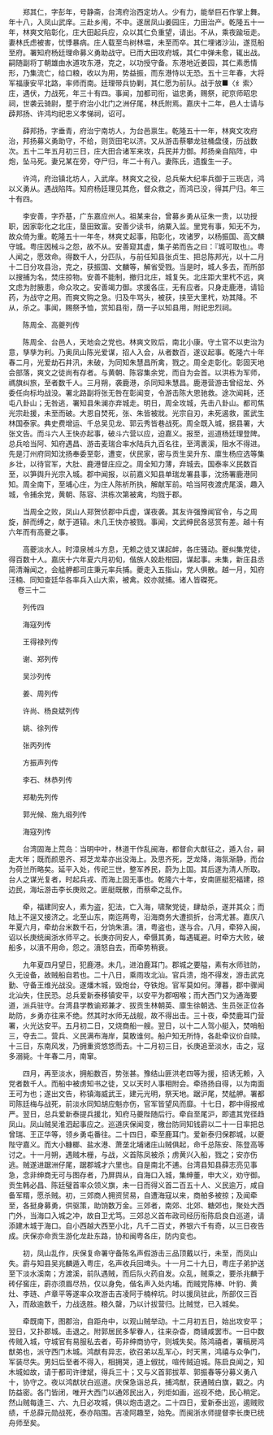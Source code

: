 <!-- { "loadSidebar": true } -->
　　郑其仁，字彭年，号静斋，台湾府治西定坊人。少有力，能举巨石作掌上舞。年十八，入凤山武庠。三赴乡闱，不中。遂居凤山姜园庄，力田治产。乾隆五十一年，林爽文陷彰化，庄大田起兵应，众以其仁负重望，请出。不从，乘夜踰垣走。妻林氏虑被害，忧悸暴病。庄人载至鸟树林塭，未至而卒。其仁埋诸沙汕，遂觅船至府。署知府杨廷理命募义勇助战守。已而大田攻府城，其仁中弹未愈，辄出战。嗣随副将丁朝雄由水道攻东港，克之，以功授守备。东港地近姜园，其仁素悉情形，乃集流亡，给口粮，收以为用，势益振，而东港恃以无恐。五十三年春，大将军福康安平北路，率师而南。廷理带兵协剿，其仁愿为前队。战于放■〈纟索〉庄，遇伏，力战死，年三十有四。事闻，加都司衔，谥忠勇，赐祭，祀京师昭忠祠，世袭云骑尉，塟于府治小北门之洲仔尾，林氏附焉。嘉庆十二年，邑人士请与薜邦扬、许鸿均祀忠义孝悌祠，诏可。

　　薛邦扬，字垂青，府治宁南坊人，为台邑禀生。乾隆五十一年，林爽文攻府治，邦扬募义勇助守，不给，则货田宅以济。又从游击蔡攀龙驻桶盘俴，历战数次。五十二年五月初三日，庄大田合诸军来攻，兵民并力御。邦扬亲自陷阵，中炮，坠马死。妻兄某在旁，夺尸归，年二十有八。妻陈氏，遗腹生一子。

　　许鸿，府治镇北坊人，入武庠。林爽文之役，总兵柴大纪率兵御于三崁店，鸿以义勇从。遇战陷阵。知府杨廷理见其危，督众救之，而鸿已没，得其尸归。年三十有四。

　　李安善，字乔基，广东嘉应州人。祖某来台，曾募乡勇从征朱一贵，以功授职，因家彰化之北庄，垦田致富。安善少读书，纳粟入监。里党有事，知无不为，故众倚为重。乾隆五十一年冬，林爽丈起事，陷彰化，攻诸罗，以杨振国、高文麟守城。粤庄因械斗之怨，故不从。安善窥其虚，集子弟而告之曰：『城可取也』。粤人闻之，愿效命。得数千人，分匹队，与前任知县张贞生、把总陈邦光，以十二月十二日分攻县治，克之，获振国、文麟等，解省受戮。当是时，城人多去，而所部以搜捕为名，焚庄掠物。安善不能制，撤归北庄，城复矢。北庄距大里杙不远，爽文虑为肘腋患，命众攻之。安善竭力御。求援各庄，无有应者。只身走鹿港，请铅药，为战守之用。而爽文购之急。归及牛骂头，被获，挟至大里杙，劝其降。不从，杀之。事闻，赐祭予恤，赏知县衔，荫一子以知县用，附祀忠烈祠。

　　陈周全、高夔列传

　　陈周全、台邑人，天地会之党也。林爽文败后，南北小康。守土官不以吏治为意，孳孳为利。乃奥凤山陈光爱谋，招人入会，从者数百，遂议起事。乾隆六十年春二月，光爱劫石井汛，未破，为同知朱慧昌所禽，戮之。周全走彰化。彰固天地会部落，爽文之徒尚有存者。与黄朝、陈容集余党，而自为会首。以洪栋为军师，禡旗纠旅，至者数千人。三月朔，袭鹿港，杀同知朱慧昌。鹿港营游击曾绍龙、外委任向标均战没。署北路副将张无咎在彰闻变，令游击陈大恩驰救。途次闻耗，还屯八卦山；无咎逃，署知县朱澜亦弃城走。明日，周全攻城，先击八卦山。都司焦光宗赴援，未至而破。大恩自焚死，张、朱皆被戕。光宗自刃，未死遏救，匿武生林国泰家。典史费增运、千总吴见龙、郭云秀皆巷战死。周全既入城，据县署，大张文告。而斗六人王快亦起事，破斗六营以应，迫嘉义。报至，巡道杨廷理登陴。总兵哈当阿、知府遇昌、游击麦瑞合率水陆兵九百名往，至湾裹溪，阻水不得进。先是汀州府同知沈扬奉委至彰，遭变，伏民家，密与贡生吴升东、廪生杨应选等集乡壮，以待官军，大肚、鹿港督庄应之。周全知力薄，弃城去。国泰率义民数百至，以笋舆升光宗入城。郡中闻报，以前嘉义知县单瑞龙署县事，沈扬署鹿港同知。周全南下，至埔心庄，为庄人陈祈所执，解献军前。哈当阿夜渡虎尾溪，趣入城，令捕余党，黄朝、陈容、洪栋次第被禽，均戮于郡。

　　当周全之败，凤山人郑贺侦郡中兵虚，谋夜袭。其友许强豫闻官令，与之周旋，醉而缚之，献于道辕。未几王快亦被戮。事闻，文武绅民各惩赏有差。越十有六年而有高夔之事。

　　高夔淡水人。时漳泉械斗方息，无赖之徒又谋起衅，各庄骚动。夔纠集党徒，得百数十人。嘉庆十六年夏六月初旬，偕族人姣赴柑园，谋起事。未集，新庄县丞简清瀚闻之，会艋舺都司庄秉元率兵捕。夔走入五指山，党人俱散。越一月，知府汪楠、同知查廷华各率兵入山大索，被禽。姣亦就捕。诸人皆磔死。  
　 
卷三十二

　　列传四

　　海寇列传

　　王得禄列传

　　谢、郑列传

　　吴沙列传

　　姜、周列传

　　许尚、杨良斌列传

　　姚、徐列传

　　张丙列传

　　方振声列传

　　李石、林恭列传

　　郑勒先列传

　　郭光候、施九缎列传

　　海寇列传

　　台湾固海上荒岛：当明中叶，林道干作乱闽海，都督俞大猷征之，遁入台，嗣走大年；既而颜恩齐、郑芝龙辈亦出没海上。及思齐死，芝龙降，海氛渐静，而台为荷兰所略矣。延平入处，传祀三世，整军养民，蔚为上国。其后遂为清人所取。台人之谋光复者，时起兵戎、而海上固无事也。乾隆六十年，安南匪艇犯福建，掠边民，海坛游击李长庚败之。匪艇既散，而蔡牵之乱作。

　　牵，福建同安人，素为盗，犯法，亡入海，啸聚党徒，肆劫杀，遂并其众；而陆上不逞又接济之。北至山东，南迄两粤，沿海商务大遭损折，台湾尤甚。嘉庆八年夏六月，牵劫台米数千石，分饷朱濆。濆，粤盗也，遂与合。八月，牵猝入闽，诏以长庚统闽浙水师平之。长庚亦同安人，牵慑其勇，每遇辄避。时牵方大败，破船多，以濆不用命，怨之。濆怒自去，而牵势稍衰。

　　九年夏四月望日，犯鹿港。未几，进泊鹿耳门。郡城之要隘，素有水师驻防，久无设备，故贼船自若也。二十八日，乘雨攻北汕。官兵溃，炮不得发，游击武克勤、守备王维光战没。遂燔木城，毁炮台，夺铁炮。官军莫如何。薄暮，郡中骤闻北汕失，住民恐。总兵爱新泰移镇安平，以安平为郡咽喉；而大西门又为通海要道，派兵驻守。台湾县学教谕郑兼才、拔贡生林朝英、廪生徐朝选、生员张正位各助防，乡勇亦往来不绝。然其时水师无战舰，故不得出击。三十夜，牵焚鹿耳门营署，火光达安平。五月初二日，又烧商船一艘。翌日，以十二人驾小艇入，焚哨船三，夺去二。营兵、义民满布海岸，莫敢谁何。船户知无所恃，各赴牵议价自赎。十三日，东南风发，乃拥重资悠悠而去。十二月初三日，长庚追至淡水，击之，寇多溺毙。十年春二月，南窜。

　　四月，再至淡水，拥船数百，势张甚。豫结山匪洪老四等为援，招诱无赖，入党者数千人。而船中被虏知书之徒，又以天时人事相附会。牵扬扬自得，以为南面王可为也；遂出文告，称镇海威武王，建元光明，祭天地。踞沪尾，焚艋舺。署都司陈廷梅与战死，前淡水同知胡应魁亦伤，官军皆望风而靡。十七日，郡中得报戒严。翌日，总兵爱新泰提兵援北，知府马夔陛随后行。牵自至尾沪，即遣其党径趋凤山。凤山贼吴淮泗起事应之。巡道庆保闻变，檄台防同知钱霨以二十一日率把总曾瑞、王正华等，领乡勇屯番往。二十四日，牵至鹿耳门。爱新泰归保郡城，以夔陛守嘉义。而大小糠榔、盐水港、萧垄北埔诸庄山贼俱起，命千总陈安、陈登高等讨之。十一月朔，遇贼木栅，与战，义首陈凤被杀；虏黄兴入船，戮之；安亦伤逃。贼遂进踞洲仔尾，踞郡城才六里也。自是南北不逋。台湾县知县薛志亮见事急，念非绅商无可与图存者，乃屏舆从，自海口入城，集绅董，申大义，劝守御。贡生韩必昌、陈廷璧首率众领义旗，未一日而得义首二百五十人、义民逾万，咸自备军糈，愿杀贼。初，三郊商人拥资贸易，自遭海寇以来，商舶多被掠；及闻牵至，各挺身募勇，供驱策，助饷数万金。三郊者，南郊、北郊、糖郊也，聚处大西门外，当海口入城之冲，故自卫尤笃。三郊总义首布政司经历衔陈启良白巡道，请添建木城于海口。自小西越大西至小北，凡千二百丈，养银六千有奇，以三日夜告成。庆保亦命贡生游化龙赴东路，协和闽粤各庄，防内变也。

　　初，凤山乱作，庆保复命署守备陈名声假游击三品顶戴以行，未至，而凤山失。霨与知县吴兆麟遁入粤庄，名声收兵回埤头。十一月二十九日，粤庄子弟护送至下淡水溪南；方渡溪，前队遇贼，而后队火药自发。众乱，贼乘之，要杀兆麟于砖仔窖庄，霨亦须眉尽热，仅以身免，偕名声入处内埔。而贼党陈棒、叶豹、黄灶、李琏、卢章平等遂率众攻游击吉凌阿于楠梓坑。时以援凤驻此，所部仅三百入，而敌逾数千，力战迭胜。粮久罄，乃以计拔营归。比贼觉，已入城矣。

　　牵既南下，图郡治，自距舟中，以观山贼举动。十二月初五日，始出攻安平；翌日，又扑郡城。击退之。附郭居民多挈眷人，往来杂杳，商铺咸罢市。一日中数传贼入城，守城官有易服私去者，苟非绅商协守，则城失矣。陈鸿禧者，署稿房鸿猷弟也，派守西门木城。鸿猷有异志，欲召弟以乱军心，时天黑，鸿禧与众争门，军装尽失。男妇后至者不得入，相拥哭，道上俶扰，喧传贼迫城。陈启良闻之，知木城如故，请于都司许律斌，得兵三十；又与义首郭拔萃、郭振春等分募义勇八十，协守之。夜以鸿猷状白巡道。庆保急诣总兵，捕鸿猷，获通贼白旗，戳之。内防益密。各门皆闭，唯开大西门以通郊民出入，列炬如画，巡视不绝，民心稍定。然山贼每逢三、六、九日必攻城，俱以炮击退之。二十四日，爱新泰出巡，遏贼败绩，千总薛元勋战死，泰亦陷围。吉凌阿趣至，始免。而闽浙水师提督李长庚已统舟师至矣。

